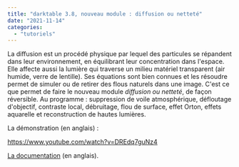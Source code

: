 ```yaml
---
title: "darktable 3.8, nouveau module : diffusion ou netteté"
date: "2021-11-14"
categories: 
  - "tutoriels"
---
```


La diffusion est un procédé physique par lequel des particules se répandent dans leur environnement, en équilibrant leur concentration dans l'espace. Elle affecte aussi la lumière qui traverse un milieu matériel transparent (air humide, verre de lentille). Ses équations sont bien connues et les résoudre permet de simuler ou de retirer des flous naturels dans une image. C'est ce que permet de faire le nouveau module _diffusion ou netteté_, de façon réversible. Au programme : suppression de voile atmosphérique, défloutage d'objectif, contraste local, débruitage, flou de surface, effet Orton, effets aquarelle et reconstruction de hautes lumières.

La démonstration (en anglais) :

https://www.youtube.com/watch?v=DREdq7guNz4

[La documentation](https://darktable-org.github.io/dtdocs/en/module-reference/processing-modules/diffuse/) (en anglais).
